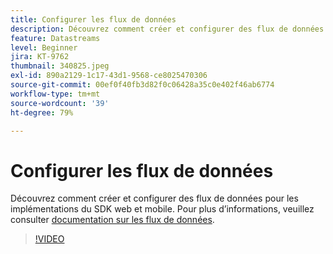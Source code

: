 ```yaml
---
title: Configurer les flux de données
description: Découvrez comment créer et configurer des flux de données.
feature: Datastreams
level: Beginner
jira: KT-9762
thumbnail: 340825.jpeg
exl-id: 890a2129-1c17-43d1-9568-ce8025470306
source-git-commit: 00ef0f40fb3d82f0c06428a35c0e402f46ab6774
workflow-type: tm+mt
source-wordcount: '39'
ht-degree: 79%

---
```


# Configurer les flux de données

Découvrez comment créer et configurer des flux de données pour les implémentations du SDK web et mobile. Pour plus d’informations, veuillez consulter [documentation sur les flux de données](https://experienceleague.adobe.com/docs/experience-platform/edge/fundamentals/datastreams.html?lang=fr).

>[!VIDEO](https://video.tv.adobe.com/v/340825?learn=on)
